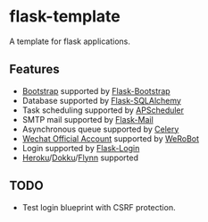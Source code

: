 # flask-template

A template for flask applications.

## Features

- [Bootstrap](http://getbootstrap.com/) supported by [Flask-Bootstrap](https://github.com/mbr/flask-bootstrap/)
- Database supported by [Flask-SQLAlchemy](https://github.com/mitsuhiko/flask-sqlalchemy)
- Task scheduling supported by [APScheduler](https://github.com/agronholm/apscheduler)
- SMTP mail supported by [Flask-Mail](https://github.com/mattupstate/flask-mail)
- Asynchronous queue supported by [Celery](https://github.com/celery/celery)
- [Wechat Official Account](https://mp.weixin.qq.com/) supported by [WeRoBot](https://github.com/whtsky/WeRoBot)
- Login supported by [Flask-Login](https://github.com/maxcountryman/flask-login)
- [Heroku](https://heroku.com/)/[Dokku](https://github.com/dokku/dokku)/[Flynn](https://github.com/flynn/flynn) supported

## TODO

- Test login blueprint with CSRF protection.
